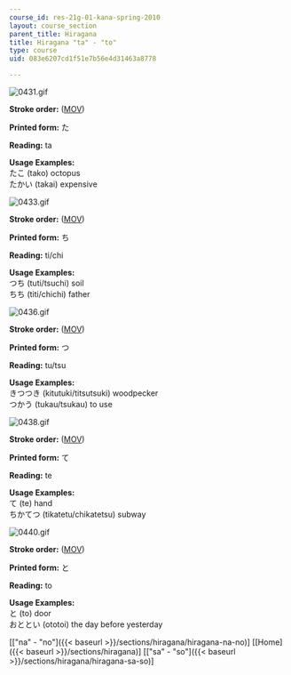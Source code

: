 ```yaml
---
course_id: res-21g-01-kana-spring-2010
layout: course_section
parent_title: Hiragana
title: Hiragana "ta" - "to"
type: course
uid: 083e6207cd1f51e7b56e4d31463a8778

---
```


![0431.gif](/coursemedia/res-21g-01-kana-spring-2010/8274ebe985a0eae5a672d71cca6762be_0431.gif)

**Stroke order:** ([MOV](http://www.archive.org/download/MITRES21F.01S10_HIRAGANA_CHARACTERS/0431.mov))

**Printed form:** た

**Reading:** ta

**Usage Examples:**  
たこ (tako) octopus  
たかい (takai) expensive

![0433.gif](/coursemedia/res-21g-01-kana-spring-2010/9bd47b7cb3ffe848c5de5627caafbd46_0433.gif)

**Stroke order:** ([MOV](http://www.archive.org/download/MITRES21F.01S10_HIRAGANA_CHARACTERS/0433.mov))

**Printed form:** ち

**Reading:** ti/chi

**Usage Examples:**  
つち (tuti/tsuchi) soil  
ちち (titi/chichi) father

![0436.gif](/coursemedia/res-21g-01-kana-spring-2010/c929a1409277c2e820a23fa8e2788123_0436.gif)

**Stroke order:** ([MOV](http://www.archive.org/download/MITRES21F.01S10_HIRAGANA_CHARACTERS/0436.mov))

**Printed form:** つ

**Reading:** tu/tsu

**Usage Examples:**  
きつつき (kitutuki/titsutsuki) woodpecker  
つかう (tukau/tsukau) to use

![0438.gif](/coursemedia/res-21g-01-kana-spring-2010/95a8ece6a4b22261a3c4ae45e4e01c69_0438.gif)

**Stroke order:** ([MOV](http://www.archive.org/download/MITRES21F.01S10_HIRAGANA_CHARACTERS/0438.mov))

**Printed form:** て

**Reading:** te

**Usage Examples:**  
て (te) hand  
ちかてつ (tikatetu/chikatetsu) subway

![0440.gif](/coursemedia/res-21g-01-kana-spring-2010/bba4f9e0a6d23d50dc34a3c6ddb2c5f3_0440.gif)

**Stroke order:** ([MOV](http://www.archive.org/download/MITRES21F.01S10_HIRAGANA_CHARACTERS/0440.mov))

**Printed form:** と

**Reading:** to

**Usage Examples:**  
と (to) door  
おととい (ototoi) the day before yesterday

  
\[["na" - "no"]({{< baseurl >}}/sections/hiragana/hiragana-na-no)\] \[[Home]({{< baseurl >}}/sections/hiragana)\] \[["sa" - "so"]({{< baseurl >}}/sections/hiragana/hiragana-sa-so)\]